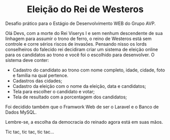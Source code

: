 <h1 align="center"> Eleição do Rei de Westeros </h1>
Desafio prático para o Estágio de Desenvolvimento WEB do Grupo AVP.

Olá Devs, com a morte do Rei Viserys I e sem nenhum descendente de sua linhagem para assumir o trono de ferro, o reino de Westeros está sem controle e corre sérios riscos de invasões. Pensando nisso os lords conselheiros do falecido rei decidiram criar um sistema de eleição online para os candidatos ao trono e você foi o escolhido para desenvolver. O sistema deve conter:
- Cadastro do candidato ao trono com nome completo, idade, cidade, foto e família na qual pertence.
- Cadastros das cidades;
- Cadastro da eleição com o nome da eleição, data e candidatos;
- Tela para escolher o candidato e votar;
- Tela de resultado com a porcentagem dos candidatos;

<p>Foi decidido também que o Framwork Web de ser o Laravel e o Banco de Dados MySQL.</p>

<p> Lembre-se, a escolha da democracia do reinado agora está em suas mãos.</p> 
<p>Tic tac, tic tac, tic tac... </p> 

